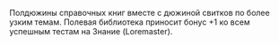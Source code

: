 Полдюжины справочных книг вместе с дюжиной свитков по более узким темам. Полевая библиотека приносит бонус +1 ко всем успешным тестам на Знание (Loremaster).